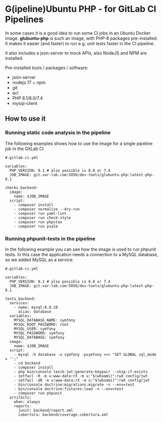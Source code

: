 # G(ipeline)Ubuntu PHP - for GitLab CI Pipelines

In some cases it is a good idea to run some CI jobs in an Ubuntu Docker image. **glubuntu-php** is such an image, with PHP-8 packages pre-installed. It makes it easier (and faster) to run e.g. unit tests faster in the CI pipeline.

It also includes a json-server to mock APIs, also NodeJS and NPM are installed.

Pre-installed tools / packages / software:
- json-server
- nodejs 17 + npm
- git
- acl
- PHP 8.1/8.0/7.4
- mysql-client

## How to use it

### Running static code analysis in the pipeline

The following examples shows how to use the image for a single pipeline job in the GitLab CI.

```
#.gitlab-ci.yml

variables:
  PHP_VERSION: 8.1 # also possible is 8.0 or 7.4
  JOB_IMAGE: git.var-lab.com:5050/dev-tools/glubuntu-php:latest-php-8.1

checks_backend:
  image:
    name: $JOB_IMAGE
  script:
    - composer install
    - composer normalize --dry-run
    - composer run yaml-lint
    - composer run check-style
    - composer run phpstan
    - composer run psalm
```

### Running phpunit-tests in the pipeline

In the following example you can see how the image is used to run phpunit tests. In this case the application needs a connection to a MySQL database, so we added MySQL as a service.

```
#.gitlab-ci.yml

variables:
  PHP_VERSION: 8.1 # also possible is 8.0 or 7.4
  JOB_IMAGE: git.var-lab.com:5050/dev-tools/glubuntu-php:latest-php-8.1

tests_backend:
  services:
    - name: mysql:8.0.28
      alias: database
  variables:
    MYSQL_DATABASE_NAME: symfony
    MYSQL_ROOT_PASSWORD: root
    MYSQL_USER: symfony
    MYSQL_PASSWORD: symfony
    MYSQL_DATABASE: symfony
  image:
    name: $JOB_IMAGE
  script:
    - mysql -h database -u symfony -psymfony <<< "SET GLOBAL sql_mode = '';"
    - cd backend
    - composer install
    - php bin/console lexik:jwt:generate-keypair --skip-if-exists
    - setfacl -R -m u:www-data:rX -m u:"$(whoami)":rwX config/jwt
    - setfacl -dR -m u:www-data:rX -m u:"$(whoami)":rwX config/jwt
    - bin/console doctrine:migrations:migrate -n --env=test
    - bin/console doctrine:fixtures:load -n --env=test
    - composer run phpunit
  artifacts:
    when: always
    reports:
      junit: backend/report.xml
      cobertura: backend/coverage.cobertura.xml
```
